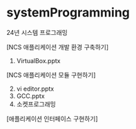 # systemProgramming
24년 시스템 프로그래밍  

[NCS 애플리케이션 개발 환경 구축하기]  
 1. VirtualBox.pptx
    
[NCS 애플리케이션 모듈 구현하기]  

 2. vi editor.pptx
 3. GCC.pptx
 4. 소켓프로그래밍
    
[애플리케이션 인터페이스 구현하기]  

